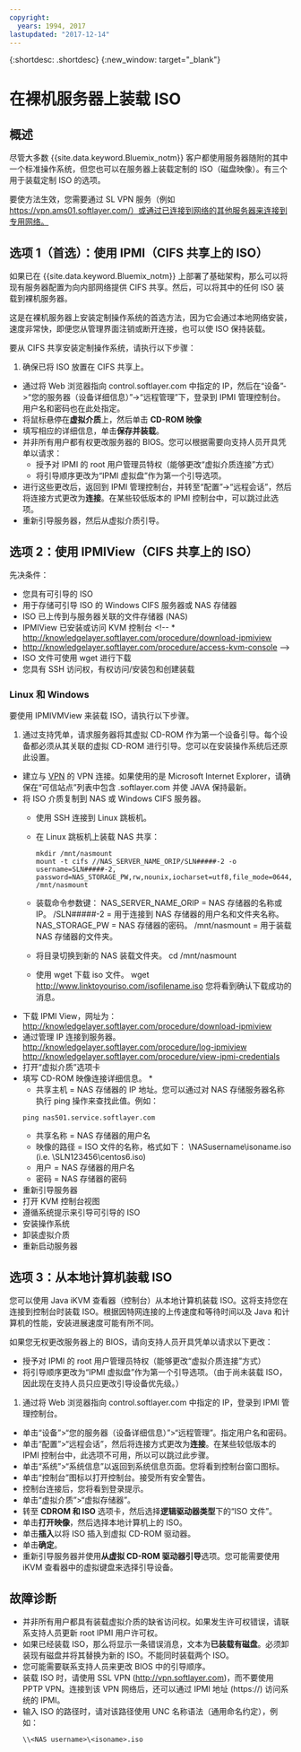 ```yaml
---
copyright:
  years: 1994, 2017
lastupdated: "2017-12-14"
---
```


{:shortdesc: .shortdesc}
{:new_window: target="_blank"}


# 在裸机服务器上装载 ISO

## 概述

尽管大多数 {{site.data.keyword.Bluemix_notm}} 客户都使用服务器随附的其中一个标准操作系统，但您也可以在服务器上装载定制的 ISO（磁盘映像）。有三个用于装载定制 ISO 的选项。

要使方法生效，您需要通过 SL VPN 服务（例如 https://vpn.ams01.softlayer.com/）或通过已连接到网络的其他服务器来连接到专用网络。

## 选项 1（首选）：使用 IPMI（CIFS 共享上的 ISO）

如果已在 {{site.data.keyword.Bluemix_notm}} 上部署了基础架构，那么可以将现有服务器配置为向内部网络提供 CIFS 共享。然后，可以将其中的任何 ISO 装载到裸机服务器。

这是在裸机服务器上安装定制操作系统的首选方法，因为它会通过本地网络安装，速度非常快，即便您从管理界面注销或断开连接，也可以使 ISO 保持装载。

要从 CIFS 共享安装定制操作系统，请执行以下步骤：

1. 确保已将 ISO 放置在 CIFS 共享上。
* 通过将 Web 浏览器指向 control.softlayer.com 中指定的 IP，然后在“设备”->“您的服务器（设备详细信息）”->“远程管理”下，登录到 IPMI 管理控制台。用户名和密码也在此处指定。
* 将鼠标悬停在**虚拟介质**上，然后单击 **CD-ROM 映像**
* 填写相应的详细信息，单击**保存并装载**。
* 并非所有用户都有权更改服务器的 BIOS。您可以根据需要向支持人员开具凭单以请求：
  * 授予对 IPMI 的 root 用户管理员特权（能够更改“虚拟介质连接”方式）
  * 将引导顺序更改为“IPMI 虚拟盘”作为第一个引导选项。
* 进行这些更改后，返回到 IPMI 管理控制台，并转至“配置”->“远程会话”，然后将连接方式更改为**连接**。在某些较低版本的 IPMI 控制台中，可以跳过此选项。
* 重新引导服务器，然后从虚拟介质引导。


## 选项 2：使用 IPMIView（CIFS 共享上的 ISO）

先决条件：<br/>
* 您具有可引导的 ISO
* 用于存储可引导 ISO 的 Windows CIFS 服务器或 NAS 存储器
* ISO 已上传到与服务器关联的文件存储器 (NAS)
* IPMIView 已安装或访问 KVM 控制台 <!--  * http://knowledgelayer.softlayer.com/procedure/download-ipmiview
* http://knowledgelayer.softlayer.com/procedure/access-kvm-console -->
* ISO 文件可使用 wget 进行下载
* 您具有 SSH 访问权，有权访问/安装包和创建装载


### Linux 和 Windows
要使用 IPMIVMView 来装载 ISO，请执行以下步骤。
1. 通过支持凭单，请求服务器将其虚拟 CD-ROM 作为第一个设备引导。每个设备都必须从其关联的虚拟 CD-ROM 进行引导。您可以在安装操作系统后还原此设置。 
* 建立与 [VPN](http://www.softlayer.com/VPN-Access) 的 VPN 连接。如果使用的是 Microsoft Internet Explorer，请确保在“可信站点”列表中包含 .softlayer.com 并使 JAVA 保持最新。
* 将 ISO 介质复制到 NAS 或 Windows CIFS 服务器。
  * 使用 SSH 连接到 Linux 跳板机。
  * 在 Linux 跳板机上装载 NAS 共享：

        mkdir /mnt/nasmount
        mount -t cifs //NAS_SERVER_NAME_ORIP/SLN#####-2 -o username=SLN#####-2,
        password=NAS_STORAGE_PW,rw,nounix,iocharset=utf8,file_mode=0644,dir_mode=0755 /mnt/nasmount
  * 装载命令参数键：
        NAS_SERVER_NAME_ORIP = NAS 存储器的名称或 IP。
        /SLN#####-2 = 用于连接到 NAS 存储器的用户名和文件夹名称。
        NAS_STORAGE_PW = NAS 存储器的密码。
        /mnt/nasmount = 用于装载 NAS 存储器的文件夹。
  * 将目录切换到新的 NAS 装载文件夹。
        cd /mnt/nasmount
  * 使用 wget 下载 iso 文件。
        wget http://www.linktoyouriso.com/isofilename.iso
  您将看到确认下载成功的消息。
* 下载 IPMI View，网址为：
      http://knowledgelayer.softlayer.com/procedure/download-ipmiview
* 通过管理 IP 连接到服务器。
      http://knowledgelayer.softlayer.com/procedure/log-ipmiview
      http://knowledgelayer.softlayer.com/procedure/view-ipmi-credentials
* 打开“虚拟介质”选项卡
* 填写 CD-ROM 映像连接详细信息。
  *
    * 共享主机 = NAS 存储器的 IP 地址。您可以通过对 NAS 存储服务器名称执行 ping 操作来查找此值。例如： 
    ```
    ping nas501.service.softlayer.com
    ```
    * 共享名称 = NAS 存储器的用户名
    * 映像的路径 = ISO 文件的名称，格式如下：
          \NASusername\isoname.iso (i.e. \SLN123456\centos6.iso)
    * 用户 = NAS 存储器的用户名
    * 密码 = NAS 存储器的密码
* 重新引导服务器
* 打开 KVM 控制台视图
* 遵循系统提示来引导可引导的 ISO
* 安装操作系统
* 卸装虚拟介质
* 重新启动服务器

## 选项 3：从本地计算机装载 ISO
<a name="option3"></a>

您可以使用 Java iKVM 查看器（控制台）从本地计算机装载 ISO。这将支持您在连接到控制台时装载 ISO。根据因特网连接的上传速度和等待时间以及 Java 和计算机的性能，安装进展速度可能有所不同。

如果您无权更改服务器上的 BIOS，请向支持人员开具凭单以请求以下更改：
* 授予对 IPMI 的 root 用户管理员特权（能够更改“虚拟介质连接”方式）
* 将引导顺序更改为“IPMI 虚拟盘”作为第一个引导选项。（由于尚未装载 ISO，因此现在支持人员只应更改引导设备优先级。）


1. 通过将 Web 浏览器指向 control.softlayer.com 中指定的 IP，登录到 IPMI 管理控制台。
* 单击“设备”>“您的服务器（设备详细信息）”>“远程管理”。指定用户名和密码。
* 单击“配置”>“远程会话”，然后将连接方式更改为**连接**。在某些较低版本的 IPMI 控制台中，此选项不可用，所以可以跳过此步骤。
* 单击“系统”>“系统信息”以返回到系统信息页面。您将看到控制台窗口图标。 
* 单击“控制台”图标以打开控制台。接受所有安全警告。
* 控制台连接后，您将看到登录提示。
* 单击“虚拟介质”>“虚拟存储器”。
* 转至 **CDROM 和 ISO** 选项卡，然后选择**逻辑驱动器类型**下的“ISO 文件”。
* 单击**打开映像**，然后选择本地计算机上的 ISO。
* 单击**插入**以将 ISO 插入到虚拟 CD-ROM 驱动器。
* 单击**确定**。
* 重新引导服务器并使用**从虚拟 CD-ROM 驱动器引导**选项。您可能需要使用 iKVM 查看器中的虚拟键盘来选择引导设备。

## 故障诊断

* 并非所有用户都具有装载虚拟介质的缺省访问权。如果发生许可权错误，请联系支持人员更新 root IPMI 用户许可权。
* 如果已经装载 ISO，那么将显示一条错误消息，文本为**已装载有磁盘**。必须卸装现有磁盘并将其替换为新的 ISO。不能同时装载两个 ISO。
* 您可能需要联系支持人员来更改 BIOS 中的引导顺序。
* 装载 ISO 时，请使用 SSL VPN (http://vpn.softlayer.com)，而不要使用 PPTP VPN。连接到该 VPN 网络后，还可以通过 IPMI 地址 (https://<private-ip-IPMI-management>) 访问系统的 IPMI。
* 输入 ISO 的路径时，请对该路径使用 UNC 名称语法（通用命名约定），例如：
  ```
  \\<NAS username>\<isoname>.iso
  ```
